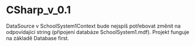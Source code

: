 # CSharp_v_0.1

DataSource v SchoolSystem1Context bude nejspíš potřebovat změnit na odpovídající string (připojení databáze SchoolSystem1.mdf). Projekt funguje na základě Database first.
